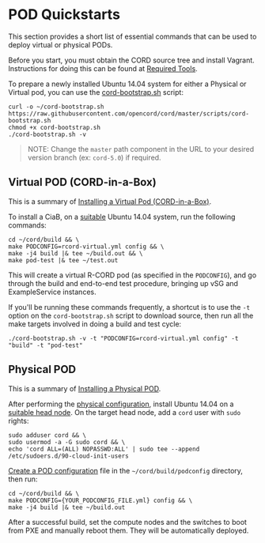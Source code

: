 # POD Quickstarts

This section provides a short list of essential commands that can be used to
deploy virtual or physical PODs.

Before you start, you must obtain the CORD source tree and install Vagrant.
Instructions for doing this can be found at [Required
Tools](install.md#required-tools).

To prepare a newly installed Ubuntu 14.04 system for either a Physical or
Virtual pod, you can use the
[cord-bootstrap.sh](install.html#cord-bootstrapsh-script) script:

```shell
curl -o ~/cord-bootstrap.sh https://raw.githubusercontent.com/opencord/cord/master/scripts/cord-bootstrap.sh
chmod +x cord-bootstrap.sh
./cord-bootstrap.sh -v
```

> NOTE: Change the `master` path component in the URL to your desired version
> branch (ex: `cord-5.0`) if required.

## Virtual POD (CORD-in-a-Box)

This is a summary of [Installing a Virtual Pod
(CORD-in-a-Box)](install_virtual.md).

To install a CiaB, on a [suitable](#target-server-requirements) Ubuntu 14.04
system, run the following commands:

```shell
cd ~/cord/build && \
make PODCONFIG=rcord-virtual.yml config && \
make -j4 build |& tee ~/build.out && \
make pod-test |& tee ~/test.out
```

This will create a virtual R-CORD pod (as specified in the `PODCONFIG`), and go
through the build and end-to-end test procedure, bringing up vSG and
ExampleService instances.

If you'll be running these commands frequently, a shortcut is to use the `-t`
option on the `cord-bootstrap.sh` script to download source, then run all the
make targets involved in doing a build and test cycle:

```shell
./cord-bootstrap.sh -v -t "PODCONFIG=rcord-virtual.yml config" -t "build" -t "pod-test"
```

## Physical POD

This is a summary of  [Installing a Physical POD](install_physical.md).

After performing the [physical
configuration](install_physical.md#physical-configuration), install Ubuntu
14.04 on a [suitable head node](install_physical.md#detailed-requirements). On
the target head node, add a `cord` user with `sudo` rights:

```shell
sudo adduser cord && \
sudo usermod -a -G sudo cord && \
echo 'cord ALL=(ALL) NOPASSWD:ALL' | sudo tee --append /etc/sudoers.d/90-cloud-init-users
```

[Create a POD configuration](install.md#pod-config) file in the
`~/cord/build/podconfig` directory, then run:

```shell
cd ~/cord/build && \
make PODCONFIG={YOUR_PODCONFIG_FILE.yml} config && \
make -j4 build |& tee ~/build.out
```

After a successful build, set the compute nodes and the switches to boot from
PXE and manually reboot them. They will be automatically deployed.

